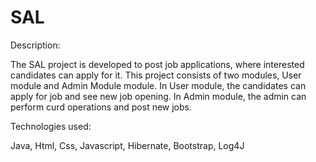 # SAL

Description:

The SAL project is developed to post job applications, where interested candidates can apply for it. This project consists of two modules, User module and Admin Module
module. In User module, the candidates can apply for job and see new job opening. In Admin module, the admin can perform curd operations and post new jobs.

Technologies used:

Java, Html, Css, Javascript, Hibernate, Bootstrap, Log4J


